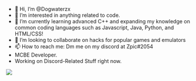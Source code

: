 - 👋 Hi, I’m @Dogwaterzx
- 👀 I’m interested in anything related to code.
- 🌱 I’m currently learning advanced C++ and expanding my knowledge on common coding languages such as Javascript, Java, Python, and HTML/CSS!
- 💞️ I’m looking to collaborate on hacks for popular games and emulators
- 📫 How to reach me: Dm me on my discord at Zpic#2054
- MCBE Developer.
- Working on Discord-Related Stuff right now.

<!---
Dogwaterzx/Dogwaterzx is a ✨ special ✨ repository because its `README.md` (this file) appears on your GitHub profile.
You can click the Preview link to take a look at your changes.
--->
![](https://komarev.com/ghpvc/?username=Dogwaterzx&style=plastic)
